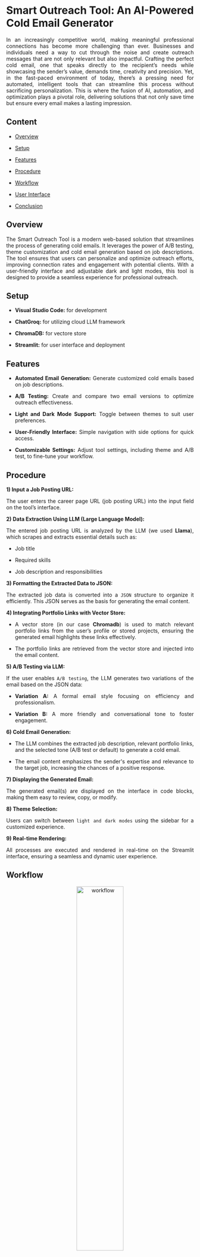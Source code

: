 # Smart Outreach Tool: An AI-Powered Cold Email Generator

<div align = "justify">

In an increasingly competitive world, making meaningful professional connections has become more challenging than ever. Businesses and individuals need a way to cut through the noise and create outreach messages that are not only relevant but also impactful. Crafting the perfect cold email, one that speaks directly to the recipient’s needs while showcasing the sender’s value, demands time, creativity and precision. Yet, in the fast-paced environment of today, there’s a pressing need for automated, intelligent tools that can streamline this process without sacrificing personalization. This is where the fusion of AI, automation, and optimization plays a pivotal role, delivering solutions that not only save time but ensure every email makes a lasting impression.

## Content

- [Overview](#overview)

- [Setup](#setup)

- [Features](#features)

- [Procedure](#procedure)

- [Workflow](#workflow)

- [User Interface](#user-interface)

- [Conclusion](#conclusion)

## Overview

The Smart Outreach Tool is a modern web-based solution that streamlines the process of generating cold emails. It leverages the power of A/B testing, theme customization and cold email generation based on job descriptions. The tool ensures that users can personalize and optimize outreach efforts, improving connection rates and engagement with potential clients. With a user-friendly interface and adjustable dark and light modes, this tool is designed to provide a seamless experience for professional outreach.

## Setup

- **Visual Studio Code:** for development

- **ChatGroq:** for utilizing cloud LLM framework

- **ChromaDB:** for vectore store

- **Streamlit:** for user interface and deployment 

## Features

- **Automated Email Generation:** Generate customized cold emails based on job descriptions.

- **A/B Testing:** Create and compare two email versions to optimize outreach effectiveness.

- **Light and Dark Mode Support:** Toggle between themes to suit user preferences.

- **User-Friendly Interface:** Simple navigation with side options for quick access.

- **Customizable Settings:** Adjust tool settings, including theme and A/B test, to fine-tune your workflow.

## Procedure

**1) Input a Job Posting URL:**

The user enters the career page URL (job posting URL) into the input field on the tool’s interface.

**2) Data Extraction Using LLM (Large Language Model):**

The entered job posting URL is analyzed by the LLM (we used **Llama**), which scrapes and extracts essential details such as:

- Job title

- Required skills

- Job description and responsibilities

**3) Formatting the Extracted Data to JSON:**

The extracted job data is converted into a `JSON` structure to organize it efficiently. This JSON serves as the basis for generating the email content.

**4) Integrating Portfolio Links with Vector Store:**

- A vector store (in our case **Chromadb**) is used to match relevant portfolio links from the user’s profile or stored projects, ensuring the generated email highlights these links effectively.
  
- The portfolio links are retrieved from the vector store and injected into the email content.

**5) A/B Testing via LLM:**

If the user enables `A/B testing`, the LLM generates two variations of the email based on the JSON data:

- **Variation A:** A formal email style focusing on efficiency and professionalism.

- **Variation B:** A more friendly and conversational tone to foster engagement.

**6) Cold Email Generation:**

- The LLM combines the extracted job description, relevant portfolio links, and the selected tone (A/B test or default) to generate a cold email.

- The email content emphasizes the sender's expertise and relevance to the target job, increasing the chances of a positive response.

**7) Displaying the Generated Email:**

The generated email(s) are displayed on the interface in code blocks, making them easy to review, copy, or modify.

**8) Theme Selection:**

Users can switch between `light and dark modes` using the sidebar for a customized experience.

**9) Real-time Rendering:**

All processes are executed and rendered in real-time on the Streamlit interface, ensuring a seamless and dynamic user experience.

## Workflow

<div align = "center">
  <img src = "https://github.com/user-attachments/assets/88e5fee6-381d-4d30-a535-243b27ebba10" alt = "workflow" width = 50%>
</div>

## User Interface

**1. Main User Interface**

The user interface provides easy navigation and access to all core features, including email generation and theme switching.

<div align = "center">
  <img src = "https://github.com/user-attachments/assets/33c2ef30-ef23-4dcc-9149-d29dbb17c0b5" alt = "workflow" width = 50%>
</div>

**2. A/B Testing**

With A/B testing, users can generate two different versions of emails to analyze which version performs better.

<div align = "center">
  <img src = "https://github.com/user-attachments/assets/d1cc3a0f-2c3c-441d-8fcb-9dad4eb883e9" alt = "workflow" width = 50%>
</div>

**3. Theme Selection**

The tool’s theme selection offers two modes namely light and dark, based on user needs and comfort.

<div align = "center">
  <img src = "https://github.com/user-attachments/assets/73b36fd1-8205-448b-adb7-ca17ad549ff2" alt = "workflow" width = 50%>
</div>

## Conclusion

The Smart Outreach Tool simplifies the process of creating personalized cold emails, improving outreach efficiency for businesses. With A/B testing and theme switching, users can tailor their approach and increase engagement with potential clients. Its clean architecture and real-time rendering make it a reliable and effective solution for professional outreach efforts.

</div>

## Credits

Codebasics: Youtube channel

## License

This project is licensed under the MIT License.
